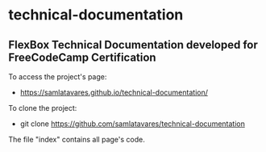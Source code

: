 # technical-documentation
## FlexBox Technical Documentation developed for FreeCodeCamp Certification

To access the project's page:
- https://samlatavares.github.io/technical-documentation/

To clone the project:
- git clone https://github.com/samlatavares/technical-documentation

The file "index" contains all page's code.